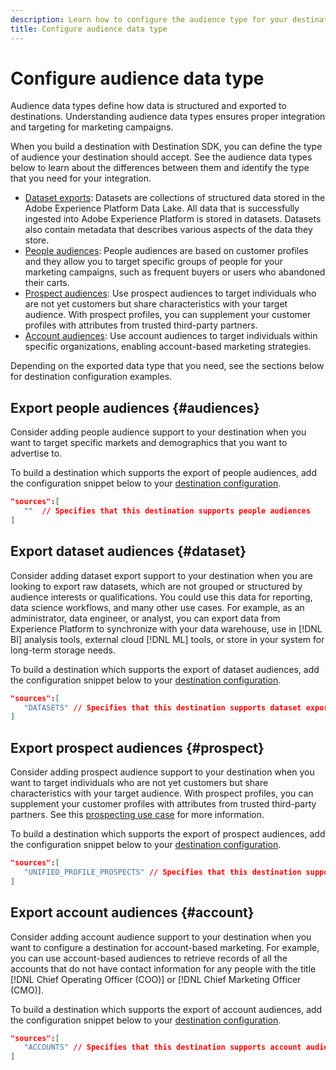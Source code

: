 ```yaml
---
description: Learn how to configure the audience type for your destinations built with Destination SDK.
title: Configure audience data type
---
```


# Configure audience data type

Audience data types define how data is structured and exported to destinations. Understanding audience data types ensures proper integration and targeting for marketing campaigns.

When you build a destination with Destination SDK, you can define the type of audience your destination should accept. See the audience data types below to learn about the differences between them and identify the type that you need for your integration.

* [Dataset exports](../../../../catalog/datasets/overview.md): Datasets are collections of structured data stored in the Adobe Experience Platform Data Lake. All data that is successfully ingested into Adobe Experience Platform is stored in datasets. Datasets also contain metadata that describes various aspects of the data they store. 
* [People audiences](../../../../segmentation/types/people-audiences.md): People audiences are based on customer profiles and they allow you to target specific groups of people for your marketing campaigns, such as frequent buyers or users who abandoned their carts.
* [Prospect audiences](../../../../segmentation/types/prospect-audiences.md): Use prospect audiences to target individuals who are not yet customers but share characteristics with your target audience. With prospect profiles, you can supplement your customer profiles with attributes from trusted third-party partners. 
* [Account audiences](../../../../segmentation/types/account-audiences.md): Use account audiences to target individuals within specific organizations, enabling account-based marketing strategies.

Depending on the exported data type that you need, see the sections below for destination configuration examples.

## Export people audiences {#audiences}

Consider adding people audience support to your destination when you want to target specific markets and demographics that you want to advertise to.

To build a destination which supports the export of people audiences, add the configuration snippet below to your [destination configuration](../../authoring-api/destination-configuration/create-destination-configuration.md).

```json
"sources":[
   ""  // Specifies that this destination supports people audiences
]
```

## Export dataset audiences {#dataset}

Consider adding dataset export support to your destination when you are looking to export raw datasets, which are not grouped or structured by audience interests or qualifications. You could use this data for reporting, data science workflows, and many other use cases. For example, as an administrator, data engineer, or analyst, you can export data from Experience Platform to synchronize with your data warehouse, use in [!DNL BI] analysis tools, external cloud [!DNL ML] tools, or store in your system for long-term storage needs.

To build a destination which supports the export of dataset audiences, add the configuration snippet below to your [destination configuration](../../authoring-api/destination-configuration/create-destination-configuration.md).

```json
"sources":[
   "DATASETS" // Specifies that this destination supports dataset exports
]
```

## Export prospect audiences {#prospect}

Consider adding prospect audience support to your destination when you want to target individuals who are not yet customers but share characteristics with your target audience. With prospect profiles, you can supplement your customer profiles with attributes from trusted third-party partners. See this [prospecting use case](../../../../rtcdp/partner-data/prospecting.md) for more information.

To build a destination which supports the export of prospect audiences, add the configuration snippet below to your [destination configuration](../../authoring-api/destination-configuration/create-destination-configuration.md).


```json
"sources":[
   "UNIFIED_PROFILE_PROSPECTS" // Specifies that this destination supports prospect audiences
] 
```

## Export account audiences {#account}

Consider adding account audience support to your destination when you want to configure a destination for account-based marketing. For example, you can use account-based audiences to retrieve records of all the accounts that do not have contact information for any people with the title [!DNL Chief Operating Officer (COO)] or [!DNL Chief Marketing Officer (CMO)].

To build a destination which supports the export of account audiences, add the configuration snippet below to your [destination configuration](../../authoring-api/destination-configuration/create-destination-configuration.md).

```json
"sources":[
   "ACCOUNTS" // Specifies that this destination supports account audiences
] 
```
